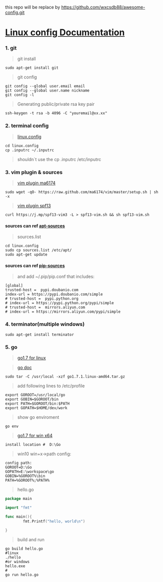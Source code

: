 this repo will be replace by https://github.com/wxcsdb88/awesome-config.git
# [Linux config Documentation](http://linuxconfig.readthedocs.io)

### 1. git
>git install
```
sudo apt-get install git
```
>git config
```
git config --global user.email email
git config --global user.name nickname
git config -l
```
>Generating public/private rsa key pair
```
ssh-keygen -t rsa -b 4096 -C "youremail@xx.xx"
```

### 2. terminal config
>[linux.config](https://github.com/wxcsdb88/linux.config)
```
cd linux.config
cp .inputrc ~/.inputrc
```
>shouldn`t use the cp .inputrc /etc/inputrc


### 3. vim plugin & sources
>[vim plugin ma6174](https://github.com/ma6174/vim)
```
sudo wget -qO- https://raw.github.com/ma6174/vim/master/setup.sh | sh -x

```
>[vim plugin spf13 ](https://github.com/spf13/spf13-vim)
```
curl https://j.mp/spf13-vim3 -L > spf13-vim.sh && sh spf13-vim.sh
```
#### sources can ref [apt-sources](https://github.com/wxcsdb88/linux.config/blob/master/sources/apt-sources)
>sources.list
```
cd linux.config
sudo cp sources.list /etc/apt/
sudo apt-get update
```
#### sources can ref [pip-sources](https://github.com/wxcsdb88/linux.config/blob/master/sources/pypi-sources)

>and add ~/.pip/pip.conf that includes:
```
[global]
trusted-host =  pypi.doubanio.com
index-url = https://pypi.doubanio.com/simple
# trusted-host =  pypi.python.org
# index-url = https://pypi.python.org/pypi/simple
# trusted-host =  mirrors.aliyun.com
# index-url = https://mirrors.aliyun.com/pypi/simple
```

### 4. terminator(multiple windows)
```
sudo apt-get install terminator
```

### 5. go
>[go1.7 for linux](https://golang.org/doc/install?download=go1.7.1.linux-amd64.tar.gz)

>[go doc](https://golang.org/doc/)
```
sudo tar -C /usr/local -xzf go1.7.1.linux-amd64.tar.gz
```
>add following lines to /etc/profile
```
export GOROOT=/usr/local/go
export GOBIN=$GOROOT/bin
export PATH=$GOROOT/bin:$PATH
export GOPATH=$HOME/dev/work
```
>show go enviroment
```
go env
```
>[go1.7 for win x64](https://golang.org/dl/)
```
install location #  D:\Go
```
>win10  win+x->path config:
```
config path:
GOROOT=D:\Go
GOPATH=E:\workspace\go
GOBIN=%GOROOT%\bin
PATH=%GOROOT%;%PATH%
```
>hello.go

```go
package main

import "fmt"

func main(){
        fmt.Printf("hello, world\n")

}

```
>build and run
```
go build hello.go
#linux
./hello
#or windows
hello.exe
#
go run hello.go
```
